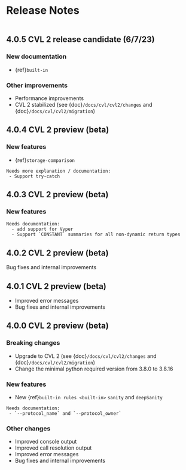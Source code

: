 Release Notes
=============

```{contents}
```

4.0.5 CVL 2 release candidate (6/7/23)
--------------------------------------

### New documentation

 - {ref}`built-in`

### Other improvements

 - Performance improvements
 - CVL 2 stabilized (see {doc}`/docs/cvl/cvl2/changes` and {doc}`/docs/cvl/cvl2/migration`)

4.0.4 CVL 2 preview (beta)
--------------------------

### New features

 - {ref}`storage-comparison`

```{todo}
Needs more explanation / documentation:
 - Support try-catch
```

4.0.3 CVL 2 preview (beta)
--------------------------

### New features

```{todo}
Needs documentation:
  - add support for Vyper
  - Support `CONSTANT` summaries for all non-dynamic return types
```

4.0.2 CVL 2 preview (beta)
--------------------------

Bug fixes and internal improvements

4.0.1 CVL 2 preview (beta)
--------------------------

 - Improved error messages
 - Bug fixes and internal improvements

4.0.0 CVL 2 preview (beta)
--------------------------

### Breaking changes

 - Upgrade to CVL 2 (see {doc}`/docs/cvl/cvl2/changes` and {doc}`/docs/cvl/cvl2/migration`) 
 - Change the minimal python required version from 3.8.0 to 3.8.16

### New features

 - New {ref}`built-in rules <built-in>` `sanity` and `deepSanity`

```{todo}
Needs documentation:
 - `--protocol_name` and `--protocol_owner`
```

### Other changes

 - Improved console output
 - Improved call resolution output
 - Improved error messages
 - Bug fixes and internal improvements




